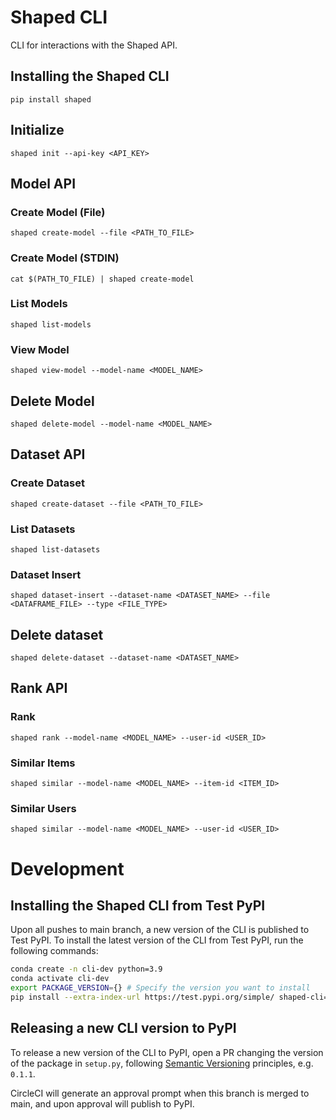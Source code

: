 # Shaped CLI

CLI for interactions with the Shaped API.

## Installing the Shaped CLI

```
pip install shaped
```

## Initialize

```
shaped init --api-key <API_KEY>
```

## Model API

### Create Model (File)

```
shaped create-model --file <PATH_TO_FILE>
```

### Create Model (STDIN)

```
cat $(PATH_TO_FILE) | shaped create-model
```

### List Models

```
shaped list-models
```

### View Model

```
shaped view-model --model-name <MODEL_NAME>
```

## Delete Model

```
shaped delete-model --model-name <MODEL_NAME>
```

## Dataset API

### Create Dataset

```
shaped create-dataset --file <PATH_TO_FILE>
```

### List Datasets

```
shaped list-datasets
```

### Dataset Insert

```
shaped dataset-insert --dataset-name <DATASET_NAME> --file <DATAFRAME_FILE> --type <FILE_TYPE> 
```

## Delete dataset

```
shaped delete-dataset --dataset-name <DATASET_NAME>
```

## Rank API

### Rank

```
shaped rank --model-name <MODEL_NAME> --user-id <USER_ID>
```

### Similar Items

```
shaped similar --model-name <MODEL_NAME> --item-id <ITEM_ID>
```

### Similar Users

```
shaped similar --model-name <MODEL_NAME> --user-id <USER_ID>
```

# Development

## Installing the Shaped CLI from Test PyPI

Upon all pushes to main branch, a new version of the CLI is published to Test PyPI. To install the latest version of the CLI from Test PyPI, run the following commands:

```bash
conda create -n cli-dev python=3.9
conda activate cli-dev
export PACKAGE_VERSION={} # Specify the version you want to install
pip install --extra-index-url https://test.pypi.org/simple/ shaped-cli==$PACKAGE_VERSION
```

## Releasing a new CLI version to PyPI

To release a new version of the CLI to PyPI, open a PR changing the version of the package in `setup.py`, following [Semantic Versioning](https://semver.org) principles, e.g. `0.1.1`.

CircleCI will generate an approval prompt when this branch is merged to main, and upon approval will publish to PyPI.
